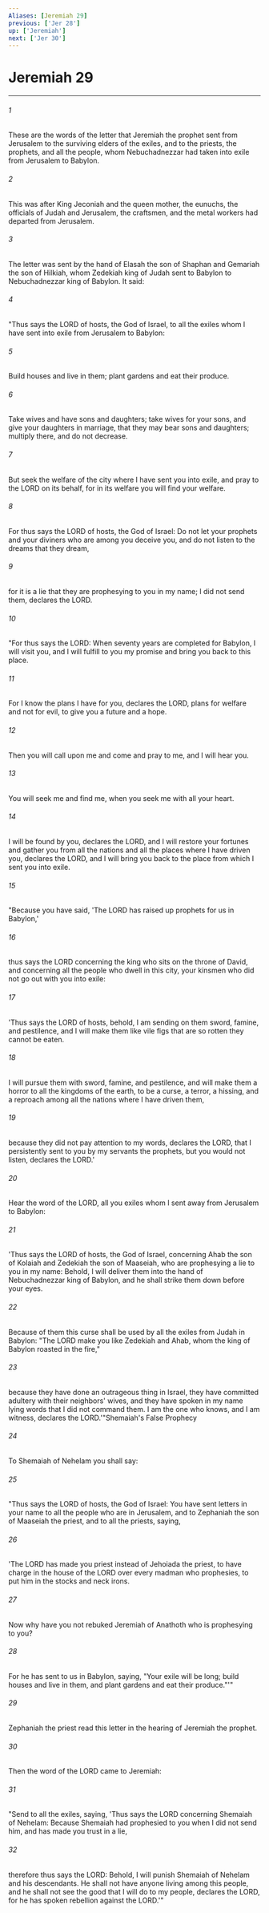 ```yaml
---
Aliases: [Jeremiah 29]
previous: ['Jer 28']
up: ['Jeremiah']
next: ['Jer 30']
---
```

# Jeremiah 29

***

 

###### 1 
These are the words of the letter that Jeremiah the prophet sent from Jerusalem to the surviving elders of the exiles, and to the priests, the prophets, and all the people, whom Nebuchadnezzar had taken into exile from Jerusalem to Babylon. 
 

###### 2 
This was after King Jeconiah and the queen mother, the eunuchs, the officials of Judah and Jerusalem, the craftsmen, and the metal workers had departed from Jerusalem. 
 

###### 3 
The letter was sent by the hand of Elasah the son of Shaphan and Gemariah the son of Hilkiah, whom Zedekiah king of Judah sent to Babylon to Nebuchadnezzar king of Babylon. It said: 
 

###### 4 
"Thus says the LORD of hosts, the God of Israel, to all the exiles whom I have sent into exile from Jerusalem to Babylon: 
 

###### 5 
Build houses and live in them; plant gardens and eat their produce. 
 

###### 6 
Take wives and have sons and daughters; take wives for your sons, and give your daughters in marriage, that they may bear sons and daughters; multiply there, and do not decrease. 
 

###### 7 
But seek the welfare of the city where I have sent you into exile, and pray to the LORD on its behalf, for in its welfare you will find your welfare. 
 

###### 8 
For thus says the LORD of hosts, the God of Israel: Do not let your prophets and your diviners who are among you deceive you, and do not listen to the dreams that they dream, 
 

###### 9 
for it is a lie that they are prophesying to you in my name; I did not send them, declares the LORD.
 
 

###### 10 
"For thus says the LORD: When seventy years are completed for Babylon, I will visit you, and I will fulfill to you my promise and bring you back to this place. 
 

###### 11 
For I know the plans I have for you, declares the LORD, plans for welfare and not for evil, to give you a future and a hope. 
 

###### 12 
Then you will call upon me and come and pray to me, and I will hear you. 
 

###### 13 
You will seek me and find me, when you seek me with all your heart. 
 

###### 14 
I will be found by you, declares the LORD, and I will restore your fortunes and gather you from all the nations and all the places where I have driven you, declares the LORD, and I will bring you back to the place from which I sent you into exile.
 
 

###### 15 
"Because you have said, 'The LORD has raised up prophets for us in Babylon,' 
 

###### 16 
thus says the LORD concerning the king who sits on the throne of David, and concerning all the people who dwell in this city, your kinsmen who did not go out with you into exile: 
 

###### 17 
'Thus says the LORD of hosts, behold, I am sending on them sword, famine, and pestilence, and I will make them like vile figs that are so rotten they cannot be eaten. 
 

###### 18 
I will pursue them with sword, famine, and pestilence, and will make them a horror to all the kingdoms of the earth, to be a curse, a terror, a hissing, and a reproach among all the nations where I have driven them, 
 

###### 19 
because they did not pay attention to my words, declares the LORD, that I persistently sent to you by my servants the prophets, but you would not listen, declares the LORD.' 
 

###### 20 
Hear the word of the LORD, all you exiles whom I sent away from Jerusalem to Babylon: 
 

###### 21 
'Thus says the LORD of hosts, the God of Israel, concerning Ahab the son of Kolaiah and Zedekiah the son of Maaseiah, who are prophesying a lie to you in my name: Behold, I will deliver them into the hand of Nebuchadnezzar king of Babylon, and he shall strike them down before your eyes. 
 

###### 22 
Because of them this curse shall be used by all the exiles from Judah in Babylon: "The LORD make you like Zedekiah and Ahab, whom the king of Babylon roasted in the fire," 
 

###### 23 
because they have done an outrageous thing in Israel, they have committed adultery with their neighbors' wives, and they have spoken in my name lying words that I did not command them. I am the one who knows, and I am witness, declares the LORD.'"Shemaiah's False Prophecy
 
 

###### 24 
To Shemaiah of Nehelam you shall say: 
 

###### 25 
"Thus says the LORD of hosts, the God of Israel: You have sent letters in your name to all the people who are in Jerusalem, and to Zephaniah the son of Maaseiah the priest, and to all the priests, saying, 
 

###### 26 
'The LORD has made you priest instead of Jehoiada the priest, to have charge in the house of the LORD over every madman who prophesies, to put him in the stocks and neck irons. 
 

###### 27 
Now why have you not rebuked Jeremiah of Anathoth who is prophesying to you? 
 

###### 28 
For he has sent to us in Babylon, saying, "Your exile will be long; build houses and live in them, and plant gardens and eat their produce."'"
 
 

###### 29 
Zephaniah the priest read this letter in the hearing of Jeremiah the prophet. 
 

###### 30 
Then the word of the LORD came to Jeremiah: 
 

###### 31 
"Send to all the exiles, saying, 'Thus says the LORD concerning Shemaiah of Nehelam: Because Shemaiah had prophesied to you when I did not send him, and has made you trust in a lie, 
 

###### 32 
therefore thus says the LORD: Behold, I will punish Shemaiah of Nehelam and his descendants. He shall not have anyone living among this people, and he shall not see the good that I will do to my people, declares the LORD, for he has spoken rebellion against the LORD.'"
 
